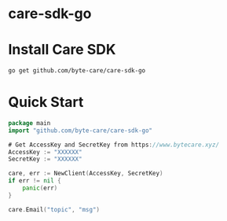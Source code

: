 # care-sdk-go

# Install Care SDK
```bash
go get github.com/byte-care/care-sdk-go
```

# Quick Start
```go
package main
import "github.com/byte-care/care-sdk-go"

# Get AccessKey and SecretKey from https://www.bytecare.xyz/
AccessKey := "XXXXXX"
SecretKey := "XXXXXX"

care, err := NewClient(AccessKey, SecretKey)
if err != nil {
	panic(err)
}

care.Email("topic", "msg")
```
